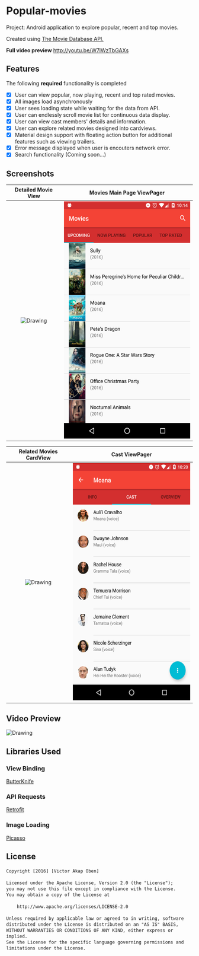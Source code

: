 # Popular-movies
Project: Android application to explore popular, recent and top movies.

Created using [The Movie Database API.](https://www.themoviedb.org/?language=en)

**Full video preview** http://youtu.be/W7lWzTbGAXs

## Features
The following **required** functionality is completed
- [x] User can view popular, now playing, recent and top rated movies.
- [x] All images load asynchronously
- [x] User sees loading state while waiting for the data from API.
- [x] User can endlessly scroll movie list for continuous data display.
- [x] User can view cast members' details and information.
- [x] User can explore related movies designed into cardviews.
- [x] Material design support with floating action button for additional features such as viewing trailers.   
- [x] Error message displayed when user is encouters network error.
- [x] Search functionality (Coming soon...)

## Screenshots

 Detailed Movie View                                                             |  Movies Main Page ViewPager
:-------------------------------------------------------------------------------:|:--------------------------------------------------------------------------------:
<img src="screenshots/movies_screenhot2.png" alt="Drawing"  width="360" height="640"/> |  <img src="screenshots/movies_screenshot1.png" alt="Drawing"  width="360" height="640"/>


Related Movies CardView                                                          |  Cast ViewPager
:-------------------------------------------------------------------------------:|:--------------------------------------------------------------------------------:
<img src="screenshots/movies_screenshot3.png" alt="Drawing"  width="360" height="640"/> |  <img src="screenshots/movies_screenshot4.png" alt="Drawing"  width="360" height="640"/>

## Video Preview
<img src="screenshots/capturemov2.gif" alt="Drawing"  width="360" height="640"/> 

## Libraries Used

### View Binding
[ButterKnife](https://jakewharton.github.io/butterknife/)

### API Requests
[Retrofit](https://square.github.io/retrofit/)

### Image Loading
[Picasso](https://square.github.io/picasso/)


## License
```
Copyright [2016] [Victor Akap Oben]

Licensed under the Apache License, Version 2.0 (the "License");
you may not use this file except in compliance with the License.
You may obtain a copy of the License at

    http://www.apache.org/licenses/LICENSE-2.0

Unless required by applicable law or agreed to in writing, software
distributed under the License is distributed on an "AS IS" BASIS,
WITHOUT WARRANTIES OR CONDITIONS OF ANY KIND, either express or implied.
See the License for the specific language governing permissions and
limitations under the License.
```
